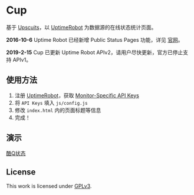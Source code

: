# Cup

基于 [Upscuits](https://github.com/digibart/upscuits)，以 [UptimeRobot](https://uptimerobot.com/) 为数据源的在线状态统计页面。

**2016-10-6** Uptime Robot 已经新增 Public Status Pages 功能，详见 [官网](https://blog.uptimerobot.com/introducing-public-status-pages-yay/)。

**2019-2-15** Cup 已更新 Uptime Robot APIv2，请用户尽快更新，官方已停止支持 APIv1。

## 使用方法

1. 注册 [UptimeRobot](https://uptimerobot.com/)，获取 [Monitor-Specific API Keys](https://uptimerobot.com/dashboard.php#mySettings)
2. 将 `API Keys` 填入 `js/config.js`
3. 修改 `index.html` 内的页面标题等信息
4. 完成！

## 演示

[酷Q状态](https://status.cqp.cc)

## License

This work is licensed under [GPLv3](https://github.com/CoolQ/Cup/blob/master/LICENSE).
